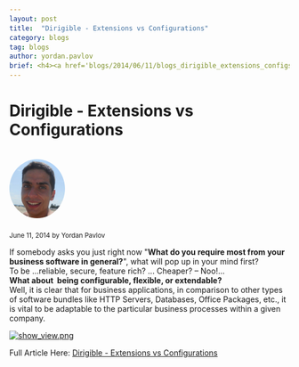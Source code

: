 ```yaml
---
layout: post
title:  "Dirigible - Extensions vs Configurations"
category: blogs
tag: blogs
author: yordan.pavlov
brief: <h4><a href='blogs/2014/06/11/blogs_dirigible_extensions_configs.html'>Dirigible - Extensions vs Configurations</a></h4> <sub class="post-info">June 11, 2014 by Yordan Pavlov</sub><br> If somebody asks you just right now "<strong>What do you require most from your business software in general?</strong>"...<br>
---
```


Dirigible - Extensions vs Configurations
===

<br>
<img class="img-responsive" src="/img/team/yordan.pavlov.png" style="border-radius: 50%;">
<br>
		
<sub class="post-info">June 11, 2014 by Yordan Pavlov</sub>
		
If somebody asks you just right now "<strong>What do you require most from your business software in general?</strong>", what will pop up in your mind first?<br>
To be ...reliable, secure, feature rich? ... Cheaper? – Noo!...<br>
<strong>What about&nbsp; being configurable, flexible, or extendable?</strong><br>
Well, it is clear that for business applications, in comparison to other types of
software bundles like HTTP Servers, Databases, Office Packages, etc., it is vital to be adaptable to the particular business processes within a given company.<br>

<a href="http://scn.sap.com/servlet/JiveServlet/downloadImage/38-109082-473124/640-300/_28.png"><img alt="show_view.png" class="jive-image" height="319" src="http://scn.sap.com/servlet/JiveServlet/downloadImage/38-109082-473124/640-300/_28.png"></a><br>




Full Article Here: [Dirigible - Extensions vs Configurations](http://scn.sap.com/community/developer-center/cloud-platform/blog/2014/06/11/dirigible--extensions-vs-configurations)
